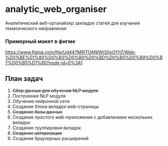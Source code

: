 # analytic_web_organiser
Аналитический веб-органайзер закладок статей для изучения тематического направления

### Примерный макет в фигме  
https://www.figma.com/file/Ud447MlRTOANIWtS0xOYhT/Web-%D0%BE%D1%80%D0%B3%D0%B0%D0%BD%D0%B0%D0%B9%D0%B7%D0%B5%D1%80?node-id=0%3A1

## План задач  
1. ~~Сбор данных для обучения NLP модуля~~  
2. Построение NLP модуля  
3. Обучение нейронной сети  
4. Создание блока вкладки web-страницы  
5. ~~Создание базы данных~~  
6. Создание простого web-приложения с добавлением нескольких вкладок  
7. Создание группировки вкладок  
8. ~~Создание авторизации~~  
9. Создание браузерных расширений  
